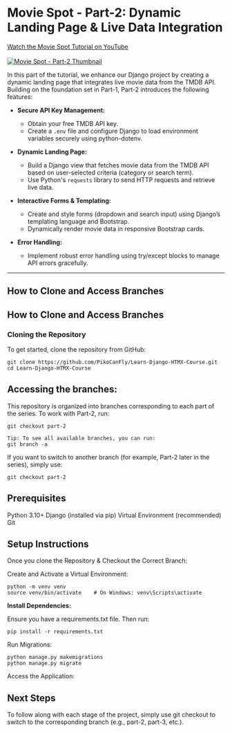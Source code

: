 ﻿# Movie Spot - Part-2: Dynamic Landing Page & Live Data Integration




[Watch the Movie Spot Tutorial on YouTube](https://youtu.be/uWfIoc-d0H4)  
<br/>
[![Movie Spot - Part-2 Thumbnail](https://img.youtube.com/vi/uWfIoc-d0H4/hqdefault.jpg)](https://youtu.be/uWfIoc-d0H4)


In this part of the tutorial, we enhance our Django project by creating a dynamic landing page that integrates live movie data from the TMDB API. Building on the foundation set in Part-1, Part-2 introduces the following features:

- **Secure API Key Management:**  
  - Obtain your free TMDB API key.  
  - Create a `.env` file and configure Django to load environment variables securely using python-dotenv.

- **Dynamic Landing Page:**  
  - Build a Django view that fetches movie data from the TMDB API based on user-selected criteria (category or search term).  
  - Use Python's `requests` library to send HTTP requests and retrieve live data.

- **Interactive Forms & Templating:**  
  - Create and style forms (dropdown and search input) using Django’s templating language and Bootstrap.  
  - Dynamically render movie data in responsive Bootstrap cards.

- **Error Handling:**  
  - Implement robust error handling using try/except blocks to manage API errors gracefully.

---

## How to Clone and Access Branches

## How to Clone and Access Branches

### Cloning the Repository

To get started, clone the repository from GitHub:

```
git clone https://github.com/PikoCanFly/Learn-Django-HTMX-Course.git
cd Learn-Django-HTMX-Course
```

## Accessing the branches:
This repository is organized into branches corresponding to each part of the series. To work with Part-2, run:


```
git checkout part-2
```
```
Tip: To see all available branches, you can run:
git branch -a
```
If you want to switch to another branch (for example, Part-2 later in the series), simply use:

```
git checkout part-2
```

## Prerequisites
Python 3.10+
Django (installed via pip)
Virtual Environment (recommended)
Git


## Setup Instructions

Once you clone the Repository & Checkout the Correct Branch:

Create and Activate a Virtual Environment:

```
python -m venv venv
source venv/bin/activate    # On Windows: venv\Scripts\activate
```
**Install Dependencies:**

Ensure you have a requirements.txt file. Then run:

```
pip install -r requirements.txt
```
Run Migrations:

```
python manage.py makemigrations
python manage.py migrate
```

Access the Application:


## Next Steps

To follow along with each stage of the project, simply use git checkout to switch to the corresponding branch (e.g., part-2, part-3, etc.).


